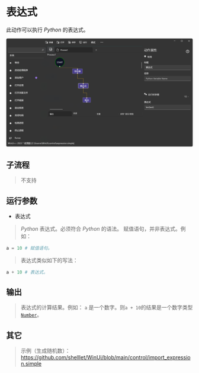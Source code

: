 # 表达式 
此动作可以执行 *Python* 的表达式。

![CodeExpression](./images/08.png ':size=90%')

## 子流程
> 不支持


## 运行参数

* 表达式
>   *Python* 表达式。必须符合 *Python* 的语法。
> 赋值语句，并非表达式。例如：
```python
a = 10 # 赋值语句。
```
> 表达式类似如下的写法：
```python
a + 10 # 表达式。
```

## 输出

> 表达式的计算结果。例如： `a` 是一个数字。则`a + 10`的结果是一个数字类型[`Number`](./types/Number.md)。



## 其它

> 示例（生成随机数）： https://github.com/shelllet/WinUi/blob/main/control/import_expression.simple


